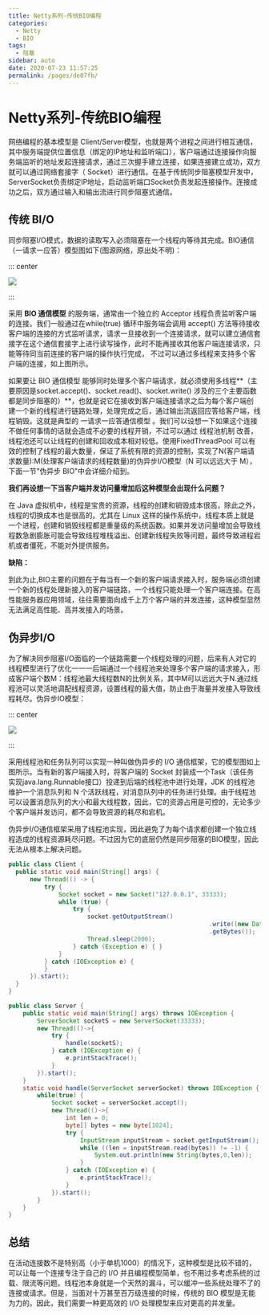 ```yaml
---
title: Netty系列-传统BIO编程
categories: 
  - Netty
  - BIO
tags: 
  - 阻塞
sidebar: auto
date: 2020-07-23 11:57:25
permalink: /pages/de07fb/
---
```


# Netty系列-传统BIO编程

 网络编程的基本模型是 Client/Server模型，也就是两个进程之间进行相互通信，其中服务端提供位置信息（绑定的IP地址和监听端口），客户端通过连接操作向服务端监听的地址发起连接请求，通过三次握手建立连接，如果连接建立成功，双方就可以通过网络套接字（ Socket）进行通信。在基于传统同步阻塞模型开发中， ServerSocket负责绑定IP地址，启动监听端口Socket负责发起连接操作。连接成功之后，双方通过输入和输出流进行同步阻塞式通信。

<!-- more -->

## 传统 BI/O

同步阻塞I/O模式，数据的读取写入必须阻塞在一个线程内等待其完成。BIO通信（一请求一应答）模型图如下(图源网络，原出处不明)：

::: center

![](https://i.loli.net/2020/07/23/1qrUMwStdyVs9lk.png)

:::

采用 **BIO 通信模型** 的服务端，通常由一个独立的 Acceptor 线程负责监听客户端的连接。我们一般通过在while(true) 循环中服务端会调用 accept() 方法等待接收客户端的连接的方式监听请求，请求一旦接收到一个连接请求，就可以建立通信套接字在这个通信套接字上进行读写操作，此时不能再接收其他客户端连接请求，只能等待同当前连接的客户端的操作执行完成， 不过可以通过多线程来支持多个客户端的连接，如上图所示。

如果要让 BIO 通信模型 能够同时处理多个客户端请求，就必须使用多线程**（主要原因是socket.accept()、socket.read()、socket.write() 涉及的三个主要函数都是同步阻塞的）**，也就是说它在接收到客户端连接请求之后为每个客户端创建一个新的线程进行链路处理，处理完成之后，通过输出流返回应答给客户端，线程销毁。这就是典型的 一请求一应答通信模型 。我们可以设想一下如果这个连接不做任何事情的话就会造成不必要的线程开销，不过可以通过 线程池机制 改善，线程池还可以让线程的创建和回收成本相对较低。使用FixedThreadPool 可以有效的控制了线程的最大数量，保证了系统有限的资源的控制，实现了N(客户端请求数量):M(处理客户端请求的线程数量)的伪异步I/O模型（N 可以远远大于 M），下面一节"伪异步 BIO"中会详细介绍到。

**我们再设想一下当客户端并发访问量增加后这种模型会出现什么问题？**

在 Java 虚拟机中，线程是宝贵的资源，线程的创建和销毁成本很高，除此之外，线程的切换成本也是很高的。尤其在 Linux 这样的操作系统中，线程本质上就是一个进程，创建和销毁线程都是重量级的系统函数。如果并发访问量增加会导致线程数急剧膨胀可能会导致线程堆栈溢出、创建新线程失败等问题，最终导致进程宕机或者僵死，不能对外提供服务。

**缺陷：**

到此为止,BIO主要的问题在于每当有一个新的客户端请求接入时，服务端必须创建一个新的线程处理新接入的客户端链路，一个线程只能处理一个客户端连接。在高性能服务器应用领域，往往需要面向成千上万个客户端的并发连接，这种模型显然无法满足高性能、高并发接入的场景。

## 伪异步I/O

为了解决同步阻塞I/O面临的一个链路需要一个线程处理的问题，后来有人对它的线程模型进行了优化一一一后端通过一个线程池来处理多个客户端的请求接入，形成客户端个数M：线程池最大线程数N的比例关系，其中M可以远远大于N.通过线程池可以灵活地调配线程资源，设置线程的最大值，防止由于海量并发接入导致线程耗尽。伪异步IO模型：

::: center

![](https://i.loli.net/2020/07/23/qs6HNiD79mYT513.png)

::: 

采用线程池和任务队列可以实现一种叫做伪异步的 I/O 通信框架，它的模型图如上图所示。当有新的客户端接入时，将客户端的 Socket 封装成一个Task（该任务实现java.lang.Runnable接口）投递到后端的线程池中进行处理，JDK 的线程池维护一个消息队列和 N 个活跃线程，对消息队列中的任务进行处理。由于线程池可以设置消息队列的大小和最大线程数，因此，它的资源占用是可控的，无论多少个客户端并发访问，都不会导致资源的耗尽和宕机。

伪异步I/O通信框架采用了线程池实现，因此避免了为每个请求都创建一个独立线程造成的线程资源耗尽问题。不过因为它的底层仍然是同步阻塞的BIO模型，因此无法从根本上解决问题。

```java
public class Client {
  public static void main(String[] args) {
      new Thread(() -> {
          try {
              Socket socket = new Socket("127.0.0.1", 33333);
              while (true) {
                  try {
                      socket.getOutputStream()
														.write((new Date() + ": hello world")
														.getBytes());
                      Thread.sleep(2000);
                  } catch (Exception e) { }
              }
          } catch (IOException e) {
          }
      }).start();
  }
}
```

```java
public class Server {
    public static void main(String[] args) throws IOException {
        ServerSocket socketS = new ServerSocket(33333);
        new Thread(()->{
            try {
                handle(socketS);
            } catch (IOException e) {
                e.printStackTrace();
            }
        }).start();
    }
    static void handle(ServerSocket serverSocket) throws IOException {
        while(true) {
            Socket socket = serverSocket.accept();
            new Thread(()->{
                int len = 0;
                byte[] bytes = new byte[1024];
                try {
                    InputStream inputStream = socket.getInputStream();
                    while ((len = inputStream.read(bytes)) != -1) {
                        System.out.println(new String(bytes,0,len));
                    }
                } catch (IOException e) {
                    e.printStackTrace();
                }
            }).start();
        }
    }
}
```



## 总结

在活动连接数不是特别高（小于单机1000）的情况下，这种模型是比较不错的，可以让每一个连接专注于自己的 I/O 并且编程模型简单，也不用过多考虑系统的过载、限流等问题。线程池本身就是一个天然的漏斗，可以缓冲一些系统处理不了的连接或请求。但是，当面对十万甚至百万级连接的时候，传统的 BIO 模型是无能为力的。因此，我们需要一种更高效的 I/O 处理模型来应对更高的并发量。